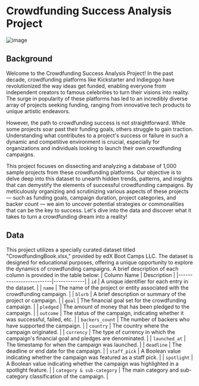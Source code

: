 # Crowdfunding Success Analysis Project
![image](https://user-images.githubusercontent.com/112406455/210690798-73a47e19-5fad-4461-9c11-9a5433545ecb.png)
## Background
Welcome to the Crowdfunding Success Analysis Project! In the past decade, crowdfunding platforms like Kickstarter and Indiegogo have revolutionized the way ideas get funded, enabling everyone from independent creators to famous celebrities to turn their visions into reality. The surge in popularity of these platforms has led to an incredibly diverse array of projects seeking funding, ranging from innovative tech products to unique artistic endeavors.

However, the path to crowdfunding success is not straightforward. While some projects soar past their funding goals, others struggle to gain traction. Understanding what contributes to a project's success or failure in such a dynamic and competitive environment is crucial, especially for organizations and individuals looking to launch their own crowdfunding campaigns.

This project focuses on dissecting and analyzing a database of 1,000 sample projects from these crowdfunding platforms. Our objective is to delve deep into this dataset to unearth hidden trends, patterns, and insights that can demystify the elements of successful crowdfunding campaigns. By meticulously organizing and scrutinizing various aspects of these projects — such as funding goals, campaign duration, project categories, and backer count — we aim to uncover potential strategies or commonalities that can be the key to success. Let's dive into the data and discover what it takes to turn a crowdfunding dream into a reality!
## Data
This project utilizes a specially curated dataset titled "CrowdfundingBook.xlsx," provided by edX Boot Camps LLC. The dataset is designed for educational purposes, offering a unique opportunity to explore the dynamics of crowdfunding campaigns. A brief description of each column is provided in the table below: 
| Column Name             | Description |
|-------------------------|-------------|
| `id`                    | A unique identifier for each entry in the dataset. |
| `name`                  | The name of the project or entity associated with the crowdfunding campaign. |
| `blurb`                 | A brief description or summary of the project or campaign. |
| `goal`                  | The financial goal set for the crowdfunding campaign. |
| `pledged`               | The amount of money that has been pledged to the campaign. |
| `outcome`               | The status of the campaign, indicating whether it was successful, failed, etc. |
| `backers_count`         | The number of backers who have supported the campaign. |
| `country`               | The country where the campaign originated. |
| `currency`              | The type of currency in which the campaign's financial goal and pledges are denominated. |
| `launched_at`           | The timestamp for when the campaign was launched. |
| `deadline`              | The deadline or end date for the campaign. |
| `staff_pick`            | A Boolean value indicating whether the campaign was featured as a staff pick. |
| `spotlight`             | A Boolean value indicating whether the campaign was highlighted in a spotlight feature. |
| `category & sub-category` | The main category and sub-category classification of the campaign. |
